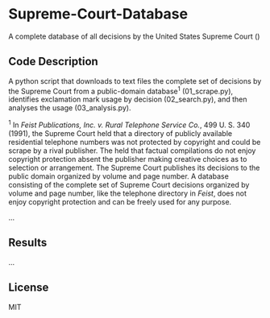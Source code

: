 # Supreme-Court-Database
A complete database of all decisions by the United States Supreme Court ()

## Code Description

A python script that downloads to text files the complete set of decisions by the Supreme Court from a public-domain database<sup>1</sup> (01_scrape.py), identifies exclamation mark usage by decision (02_search.py), and then analyses the usage (03_analysis.py).  

<sup>1</sup> In <i>Feist Publications, Inc. v. Rural Telephone Service Co.</i>, 499 U. S. 340 (1991), the Supreme Court held that a directory of publicly available residential telephone numbers was not protected by copyright and could be scrape by a rival publisher. The held that factual compilations do not enjoy copyright protection absent the publisher making creative choices as to selection or arrangement. The Supreme Court publishes its decisions to the public domain organized by volume and page number. A database consisting of the complete set of Supreme Court decisions organized by volume and page number, like the telephone directory in <i>Feist</i>, does not enjoy copyright protection and can be freely used for any purpose.

...

## Results

...

## License

MIT
